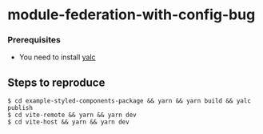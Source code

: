 # module-federation-with-config-bug

### Prerequisites

* You need to install [yalc](https://github.com/wclr/yalc)

## Steps to reproduce

```
$ cd example-styled-components-package && yarn && yarn build && yalc publish
$ cd vite-remote && yarn && yarn dev
$ cd vite-host && yarn && yarn dev
```
